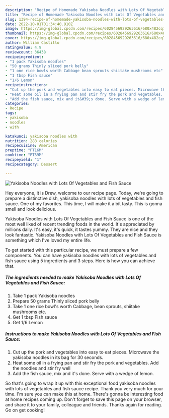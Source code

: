 ```yaml
---
description: "Recipe of Homemade Yakisoba Noodles with Lots Of Vegetables and Fish Sauce"
title: "Recipe of Homemade Yakisoba Noodles with Lots Of Vegetables and Fish Sauce"
slug: 1394-recipe-of-homemade-yakisoba-noodles-with-lots-of-vegetables-and-fish-sauce
date: 2022-10-01T01:34:40.910Z
image: https://img-global.cpcdn.com/recipes/6028456929263616/680x482cq70/yakisoba-noodles-with-lots-of-vegetables-and-fish-sauce-recipe-main-photo.jpg
thumbnail: https://img-global.cpcdn.com/recipes/6028456929263616/680x482cq70/yakisoba-noodles-with-lots-of-vegetables-and-fish-sauce-recipe-main-photo.jpg
cover: https://img-global.cpcdn.com/recipes/6028456929263616/680x482cq70/yakisoba-noodles-with-lots-of-vegetables-and-fish-sauce-recipe-main-photo.jpg
author: William Castillo
ratingvalue: 4.9
reviewcount: 36438
recipeingredient:
- "1 pack Yakisoba noodles"
- "50 grams Thinly sliced pork belly"
- "1 one rice bowls worth Cabbage bean sprouts shiitake mushrooms etc"
- "1 tbsp Fish sauce"
- "1/6 Lemon"
recipeinstructions:
- "Cut up the pork and vegetables into easy to eat pieces. Microwave the yakisoba noodles in its bag for 30 seconds."
- "Heat some oil in a frying pan and stir fry the pork and vegetables. Add the noodles and stir fry well"
- "Add the fish sauce, mix and it&#39;s done. Serve with a wedge of lemon."
categories:
- Recipe
tags:
- yakisoba
- noodles
- with

katakunci: yakisoba noodles with 
nutrition: 288 calories
recipecuisine: American
preptime: "PT16M"
cooktime: "PT39M"
recipeyield: "1"
recipecategory: Dessert

---
```



![Yakisoba Noodles with Lots Of Vegetables and Fish Sauce](https://img-global.cpcdn.com/recipes/6028456929263616/680x482cq70/yakisoba-noodles-with-lots-of-vegetables-and-fish-sauce-recipe-main-photo.jpg)

Hey everyone, it is Drew, welcome to our recipe page. Today, we're going to prepare a distinctive dish, yakisoba noodles with lots of vegetables and fish sauce. One of my favorites. This time, I will make it a bit tasty. This is gonna smell and look delicious.



Yakisoba Noodles with Lots Of Vegetables and Fish Sauce is one of the most well liked of recent trending foods in the world. It's appreciated by millions daily. It's easy, it's quick, it tastes yummy. They are nice and they look fantastic. Yakisoba Noodles with Lots Of Vegetables and Fish Sauce is something which I've loved my entire life.


To get started with this particular recipe, we must prepare a few components. You can have yakisoba noodles with lots of vegetables and fish sauce using 5 ingredients and 3 steps. Here is how you can achieve that.

<!--inarticleads1-->

##### The ingredients needed to make Yakisoba Noodles with Lots Of Vegetables and Fish Sauce:

1. Take 1 pack Yakisoba noodles
1. Prepare 50 grams Thinly sliced pork belly
1. Take 1 one rice bowl&#39;s worth Cabbage, bean sprouts, shiitake mushrooms etc.
1. Get 1 tbsp Fish sauce
1. Get 1/6 Lemon




<!--inarticleads2-->

##### Instructions to make Yakisoba Noodles with Lots Of Vegetables and Fish Sauce:

1. Cut up the pork and vegetables into easy to eat pieces. Microwave the yakisoba noodles in its bag for 30 seconds.
1. Heat some oil in a frying pan and stir fry the pork and vegetables. Add the noodles and stir fry well
1. Add the fish sauce, mix and it&#39;s done. Serve with a wedge of lemon.




So that's going to wrap it up with this exceptional food yakisoba noodles with lots of vegetables and fish sauce recipe. Thank you very much for your time. I'm sure you can make this at home. There's gonna be interesting food at home recipes coming up. Don't forget to save this page on your browser, and share it to your family, colleague and friends. Thanks again for reading. Go on get cooking!

